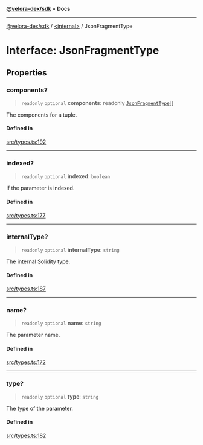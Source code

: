 [**@velora-dex/sdk**](../../README.md) • **Docs**

***

[@velora-dex/sdk](../../globals.md) / [\<internal\>](../README.md) / JsonFragmentType

# Interface: JsonFragmentType

## Properties

### components?

> `readonly` `optional` **components**: readonly [`JsonFragmentType`](JsonFragmentType.md)[]

The components for a tuple.

#### Defined in

[src/types.ts:192](https://github.com/paraswap/paraswap-sdk/blob/master/src/types.ts#L192)

***

### indexed?

> `readonly` `optional` **indexed**: `boolean`

If the parameter is indexed.

#### Defined in

[src/types.ts:177](https://github.com/paraswap/paraswap-sdk/blob/master/src/types.ts#L177)

***

### internalType?

> `readonly` `optional` **internalType**: `string`

The internal Solidity type.

#### Defined in

[src/types.ts:187](https://github.com/paraswap/paraswap-sdk/blob/master/src/types.ts#L187)

***

### name?

> `readonly` `optional` **name**: `string`

The parameter name.

#### Defined in

[src/types.ts:172](https://github.com/paraswap/paraswap-sdk/blob/master/src/types.ts#L172)

***

### type?

> `readonly` `optional` **type**: `string`

The type of the parameter.

#### Defined in

[src/types.ts:182](https://github.com/paraswap/paraswap-sdk/blob/master/src/types.ts#L182)
